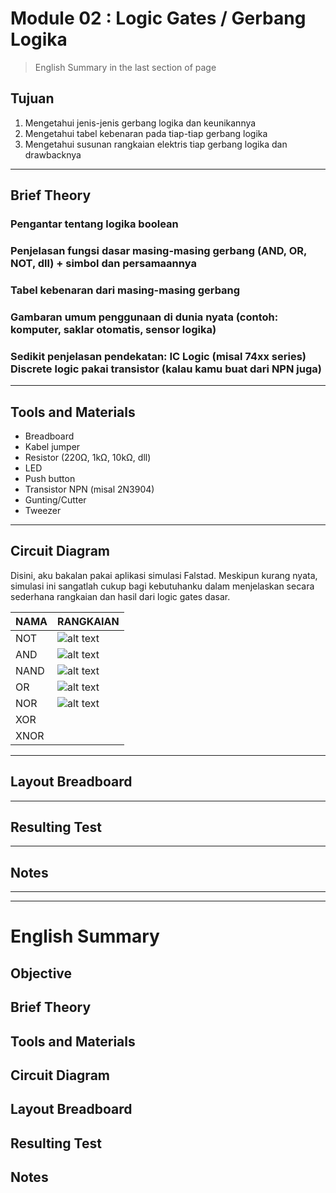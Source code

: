 # Module 02 : Logic Gates / Gerbang Logika
>English Summary in the last section of page

## Tujuan
1. Mengetahui jenis-jenis gerbang logika dan keunikannya
2. Mengetahui tabel kebenaran pada tiap-tiap gerbang logika
3. Mengetahui susunan rangkaian elektris tiap gerbang logika dan drawbacknya
---
## Brief Theory
### Pengantar tentang logika boolean

### Penjelasan fungsi dasar masing-masing gerbang (AND, OR, NOT, dll) + simbol dan persamaannya

### Tabel kebenaran dari masing-masing gerbang

### Gambaran umum penggunaan di dunia nyata (contoh: komputer, saklar otomatis, sensor logika)

### Sedikit penjelasan pendekatan: IC Logic (misal 74xx series) Discrete logic pakai transistor (kalau kamu buat dari NPN juga)

---
## Tools and Materials
- Breadboard
- Kabel jumper
- Resistor (220Ω, 1kΩ, 10kΩ, dll)
- LED
- Push button
- Transistor NPN (misal 2N3904)
- Gunting/Cutter
- Tweezer

---
## Circuit Diagram

Disini, aku bakalan pakai aplikasi simulasi Falstad. Meskipun kurang nyata, simulasi ini sangatlah cukup bagi kebutuhanku dalam menjelaskan secara sederhana rangkaian dan hasil dari logic gates dasar.

NAMA | RANGKAIAN
-----|---
NOT |![alt text](image.png)
AND |![alt text](image-1.png)
NAND |![alt text](image-2.png)
OR |![alt text](image-3.png)
NOR |![alt text](image-4.png)
XOR |
XNOR |
---
## Layout Breadboard
---
## Resulting Test
---
## Notes

---
---
# English Summary

## Objective

## Brief Theory

## Tools and Materials

## Circuit Diagram

## Layout Breadboard

## Resulting Test

## Notes


